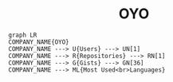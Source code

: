 <h1 align="center">OYO</h1>

```mermaid
graph LR
COMPANY_NAME{OYO}
COMPANY_NAME ---> U{Users} ---> UN[1]
COMPANY_NAME ---> R{Repositories} ---> RN[1]
COMPANY_NAME ---> G{Gists} ---> GN[36]
COMPANY_NAME ---> ML{Most Used<br>Languages}
```
